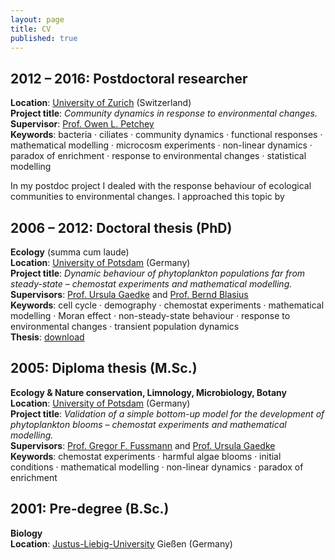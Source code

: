 ```yaml
---
layout: page
title: CV
published: true
---
```

## 2012 – 2016: Postdoctoral researcher
**Location**: [University of Zurich](https://www.uzh.ch/en.html) (Switzerland)  
**Project title**: _Community dynamics in response to environmental changes._  
**Supervisor**: [Prof. Owen L. Petchey](http://www.ieu.uzh.ch/en/staff/member/petchey_owen.html)  
**Keywords**: bacteria · ciliates · community dynamics · functional responses · mathematical modelling · microcosm experiments · non-linear dynamics · paradox of enrichment · response to environmental changes · statistical modelling  

In my postdoc project I dealed with the response behaviour of ecological communities to environmental changes. I approached this topic by 


## 2006 – 2012: Doctoral thesis (PhD)
**Ecology** (summa cum laude)  
**Location**: [University of Potsdam](http://www.uni-potsdam.de/) (Germany)  
**Project title**: _Dynamic behaviour of phytoplankton populations far from steady-state – chemostat experiments and mathematical modelling._  
**Supervisors**: [Prof. Ursula Gaedke](https://www.uni-potsdam.de/ibb-ecology/mitarbeiterinnen/prof-dr-ursula-gaedke.html) and [Prof. Bernd Blasius](https://www.icbm.de/mathematische-modellierung/)  
**Keywords**: cell cycle · demography · chemostat experiments · mathematical modelling · Moran effect · non-steady-state behaviour · response to environmental changes · transient population dynamics  
**Thesis**: [download](https://publishup.uni-potsdam.de/opus4-ubp/frontdoor/deliver/index/docId/5618/file/massie_diss.pdf)


## 2005: Diploma thesis (M.Sc.)
**Ecology & Nature conservation, Limnology, Microbiology, Botany**   
**Location**: [University of Potsdam](http://www.uni-potsdam.de/) (Germany)  
**Project title**: _Validation of a simple bottom-up model for the development of phytoplankton blooms – chemostat experiments and mathematical modelling._   
**Supervisors**: [Prof. Gregor F. Fussmann](https://www.mcgill.ca/cambam/people/ecology-and-evolutionary-biological-group/fussmann-gregor) and [Prof. Ursula Gaedke](https://www.uni-potsdam.de/ibb-ecology/mitarbeiterinnen/prof-dr-ursula-gaedke.html)  
**Keywords**: chemostat experiments · harmful algae blooms · initial conditions · mathematical modelling · non-linear dynamics · paradox of enrichment   


## 2001: Pre-degree (B.Sc.)
**Biology**  
**Location**: [Justus-Liebig-University](https://www.uni-giessen.de/index.html) Gießen (Germany)
